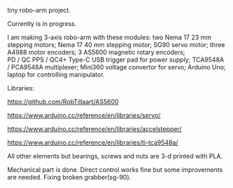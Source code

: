 tiny robo-arm project.

Currently is in progress. 

I am making 3-axis robo-arm with these modules:
two Nema 17 23 mm stepping motors;
Nema 17 40 mm stepping motor;
SG90 servo motor;
three A4988 motor encoders;
3 AS5600 magnetic rotary encoders;  
PD / QC PPS / QC4+ Type-C USB trigger pad for power supply;
TCA9548A / PCA9548A multiplexer;
Mini360 voltage convertor for servo;
Arduino Uno;
laptop for controlling manipulator.



Libraries:

https://github.com/RobTillaart/AS5600

https://www.arduino.cc/reference/en/libraries/servo/

https://www.arduino.cc/reference/en/libraries/accelstepper/

https://www.arduino.cc/reference/en/libraries/ti-tca9548a/



All other elements but bearings, screws and nuts are 3-d printed with PLA.

Mechanical part is done. Direct control works fine but some improvements are needed. Fixing broken grabber(sg-90).
